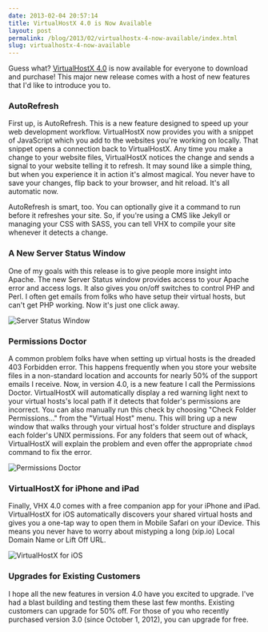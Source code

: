 ```yaml
---
date: 2013-02-04 20:57:14
title: VirtualHostX 4.0 is Now Available
layout: post
permalink: /blog/2013/02/virtualhostx-4-now-available/index.html
slug: virtualhostx-4-now-available
---
```


Guess what? [VirtualHostX 4.0](http://clickontyler.com/virtualhostx/) is now available for everyone to download and purchase! This major new release comes with a host of new features that I'd like to introduce you to.

### AutoRefresh

First up, is AutoRefresh. This is a new feature designed to speed up your web development workflow. VirtualHostX now provides you with a snippet of JavaScript which you add to the websites you're working on locally. That snippet opens a connection back to VirtualHostX. Any time you make a change to your website files, VirtualHostX notices the change and sends a signal to your website telling it to refresh. It may sound like a simple thing, but when you experience it in action it's almost magical. You never have to save your changes, flip back to your browser, and hit reload. It's all automatic now.

AutoRefresh is smart, too. You can optionally give it a command to run before it refreshes your site. So, if you're using a CMS like Jekyll or managing your CSS with SASS, you can tell VHX to compile your site whenever it detects a change.

### A New Server Status Window

One of my goals with this release is to give people more insight into Apache. The new Server Status window provides access to your Apache error and access logs. It also gives you on/off switches to control PHP and Perl. I often get emails from folks who have setup their virtual hosts, but can't get PHP working. Now it's just one click away.

![Server Status Window](http://cdn.clickontyler.com/blog/VHX4-SS.png)

### Permissions Doctor

A common problem folks have when setting up virtual hosts is the dreaded 403 Forbidden error. This happens frequently when you store your website files in a non-standard location and accounts for nearly 50% of the support emails I receive. Now, in version 4.0, is a new feature I call the Permissions Doctor. VirtualHostX will automatically display a red warning light next to your virtual hosts's local path if it detects that folder's permissions are incorrect. You can also manually run this check by choosing "Check Folder Permissions..." from the "Virtual Host" menu. This will bring up a new window that walks through your virtual host's folder structure and displays each folder's UNIX permissions. For any folders that seem out of whack, VirtualHostX will explain the problem and even offer the appropriate `chmod` command to fix the error.

![Permissions Doctor](http://cdn.clickontyler.com/blog/VHX4-PD.png)

### VirtualHostX for iPhone and iPad

Finally, VHX 4.0 comes with a free companion app for your iPhone and iPad. VirtualHostX for iOS automatically discovers your shared virtual hosts and gives you a one-tap way to open them in Mobile Safari on your iDevice. This means you never have to worry about mistyping a long (xip.io) Local Domain Name or Lift Off URL.

![VirtualHostX for iOS](http://cdn.clickontyler.com/blog/VX4-iPhone.jpg)

### Upgrades for Existing Customers

I hope all the new features in version 4.0 have you excited to upgrade. I've had a blast building and testing them these last few months. Existing customers can upgrade for 50% off. For those of you who recently purchased version 3.0 (since October 1, 2012), you can upgrade for free.